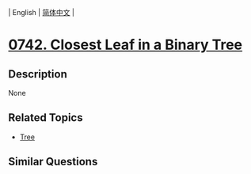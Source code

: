 
| English | [简体中文](README.md) |
# [0742. Closest Leaf in a Binary Tree](https://leetcode-cn.com/problems/closest-leaf-in-a-binary-tree/)
## Description
None
## Related Topics
- [Tree](https://leetcode-cn.com/tag/tree)
## Similar Questions

